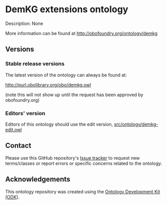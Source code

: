 # DemKG extensions ontology

Description: None

More information can be found at http://obofoundry.org/ontology/demkg

## Versions

### Stable release versions

The latest version of the ontology can always be found at:

http://purl.obolibrary.org/obo/demkg.owl

(note this will not show up until the request has been approved by obofoundry.org)

### Editors' version

Editors of this ontology should use the edit version, [src/ontology/demkg-edit.owl](src/ontology/demkg-edit.owl)

## Contact

Please use this GitHub repository's [Issue tracker](https://github.com/DDI-NO/demkg/issues) to request new terms/classes or report errors or specific concerns related to the ontology.

## Acknowledgements

This ontology repository was created using the [Ontology Development Kit (ODK)](https://github.com/INCATools/ontology-development-kit).